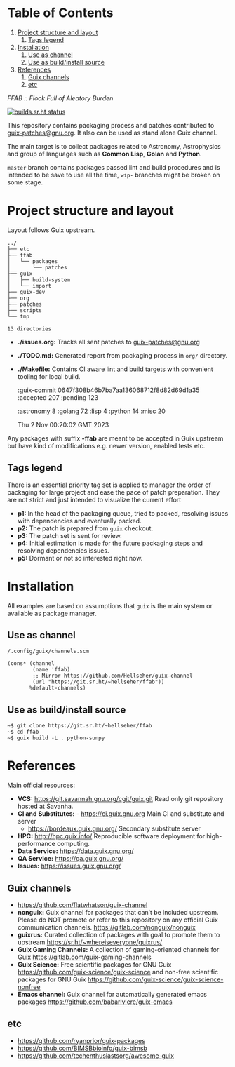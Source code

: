 
# Table of Contents

1.  [Project structure and layout](#orgf7dbe40)
    1.  [Tags legend](#orgb497717)
2.  [Installation](#org0268079)
    1.  [Use as channel](#org5121e3e)
    2.  [Use as build/install source](#org264284d)
3.  [References](#org6bccfa1)
    1.  [Guix channels](#org9d242c6)
    2.  [etc](#org47b9e50)

*FFAB :: Flock Full of Aleatory Burden*

[![builds.sr.ht status](https://builds.sr.ht/~hellseher/ffab.svg)](https://builds.sr.ht/~hellseher/ffab?)

This repository contains packaging process and patches contributed to <guix-patches@gnu.org>. It
also can be used as stand alone Guix channel.

The main target is to collect packages related to Astronomy, Astrophysics and group of languages
such as **Common Lisp**, **Golan** and **Python**.

`master` branch contains packages passed lint and build procedures and is intended to be save to
use all the time, `wip-` branches might be broken on some stage.


<a id="orgf7dbe40"></a>

# Project structure and layout

Layout follows Guix upstream.

    ../
    ├── etc
    ├── ffab
    │   └── packages
    │       └── patches
    ├── guix
    │   ├── build-system
    │   └── import
    ├── guix-dev
    ├── org
    ├── patches
    ├── scripts
    └── tmp
    
    13 directories

-   **./issues.org:** Tracks all sent patches to <guix-patches@gnu.org>
-   **./TODO.md:** Generated report from packaging process in `org/` directory.
-   **./Makefile:** Contains CI aware lint and build targets with convenient tooling for local build.

    :guix-commit 0647f308b46b7ba7aa136068712f8d82d69d1a35
    :accepted 207
    :pending 123
    
    :astronomy 8
    :golang 72
    :lisp 4
    :python 14
    :misc 20
    
    Thu  2 Nov 00:20:02 GMT 2023

Any packages with suffix **-ffab** are meant to be accepted in Guix upstream but have kind of
modifications e.g. newer version, enabled tests etc.


<a id="orgb497717"></a>

## Tags legend

There is an essential priority tag set is applied to manager the order of packaging for large
project and ease the pace of patch preparation. They are not strict and just intended to visualize
the current effort

-   **p1:** In the head of the packaging queue, tried to packed, resolving issues with dependencies and
    eventually packed.
-   **p2:** The patch is prepared from `guix` checkout.
-   **p3:** The patch set is sent for review.
-   **p4:** Initial estimation is made for the future packaging steps and resolving dependencies issues.
-   **p5:** Dormant or not so interested right now.


<a id="org0268079"></a>

# Installation

All examples are based on assumptions that `guix` is the main system or available as package
manager.


<a id="org5121e3e"></a>

## Use as channel

`/.config/guix/channels.scm`

    (cons* (channel
            (name 'ffab)
            ;; Mirror https://github.com/Hellseher/guix-channel
            (url "https://git.sr.ht/~hellseher/ffab"))
           %default-channels)


<a id="org264284d"></a>

## Use as build/install source

    ~$ git clone https://git.sr.ht/~hellseher/ffab
    ~$ cd ffab
    ~$ guix build -L . python-sunpy


<a id="org6bccfa1"></a>

# References

Main official resources:

-   **VCS:** <https://git.savannah.gnu.org/cgit/guix.git> Read only git repository hosted at Savanha.
-   **CI and Substitutes:** -   <https://ci.guix.gnu.org> Main CI and substitute and server
    -   <https://bordeaux.guix.gnu.org/> Secondary substitute server
-   **HPC:** <http://hpc.guix.info/> Reproducible software deployment for high-performance computing.
-   **Data Service:** <https://data.guix.gnu.org/>
-   **QA Service:** <https://qa.guix.gnu.org/>
-   **Issues:** <https://issues.guix.gnu.org/>


<a id="org9d242c6"></a>

## Guix channels

-   <https://github.com/flatwhatson/guix-channel>
-   **nonguix:** Guix channel for packages that can&rsquo;t be included upstream. Please do NOT promote or
    refer to this repository on any official Guix communication channels.
    <https://gitlab.com/nonguix/nonguix>
-   **guixrus:** Curated collection of packages with goal to promote them to upstream
    <https://sr.ht/~whereiseveryone/guixrus/>
-   **Guix Gaming Channels:** A collection of gaming-oriented channels for Guix
    <https://gitlab.com/guix-gaming-channels>
-   **Guix Science:** Free scientific packages for GNU Guix <https://github.com/guix-science/guix-science>
    and non-free scientific packages for GNU Guix <https://github.com/guix-science/guix-science-nonfree>
-   **Emacs channel:** Guix channel for automatically generated emacs packages
    <https://github.com/babariviere/guix-emacs>


<a id="org47b9e50"></a>

## etc

-   <https://github.com/ryanprior/guix-packages>
-   <https://github.com/BIMSBbioinfo/guix-bimsb>
-   <https://github.com/techenthusiastsorg/awesome-guix>

